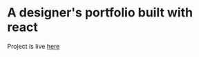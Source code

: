 # A designer's portfolio built with react

Project is live [here](https://klimax-portfolio.vercel.app/)